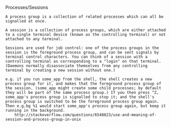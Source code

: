 Processes/Sessions

	A process group is a collection of related processes which can all be signalled at once.

	A session is a collection of process groups, which are either attached to a single terminal device (known as the controlling terminal) or not attached to any terminal.

	Sessions are used for job control: one of the process groups in the session is the foreground process group, and can be sent signals by terminal control characters. You can think of a session with a controlling terminal as corresponding to a "login" on that terminal. (Daemons normally disassociate themselves from any controlling terminal by creating a new session without one.)

	e.g. if you run some_app from the shell, the shell creates a new process group for it, and makes that the foreground process group of the session. (some_app might create some child processes; by default they will be part of the same process group.) If you then press ^Z, some_app's process group is signalled to stop it; and the shell's process group is switched to be the foreground process group again. Then e.g.bg %1 would start some_app's process group again, but keep it running in the background.
		http://stackoverflow.com/questions/6548823/use-and-meaning-of-session-and-process-group-in-unix
